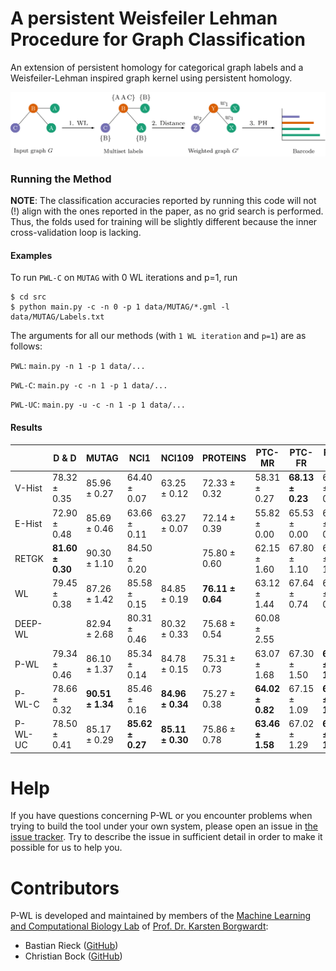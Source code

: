 # A persistent Weisfeiler Lehman Procedure for Graph Classification
An extension of persistent homology for categorical graph labels and a Weisfeiler-Lehman inspired graph kernel using persistent homology.

![alt text][logo]

[logo]: https://github.com/BorgwardtLab/P-WL/blob/master/assets/flow.png "Persistence Weisfeiler Lehmann Flow"

### Running the Method

**NOTE**: The classification accuracies reported by running this code will not (!) align with the ones reported in the paper, as no grid search is performed. Thus, the folds used for training will be slightly different because the inner cross-validation loop is lacking.

#### Examples

To run `PWL-C` on `MUTAG` with 0 WL iterations and p=1, run 
```
$ cd src
$ python main.py -c -n 0 -p 1 data/MUTAG/*.gml -l data/MUTAG/Labels.txt
```

The arguments for all our methods (with `1 WL iteration` and `p=1`) are as follows:

`PWL`: `main.py -n 1 -p 1 data/...`

`PWL-C`: `main.py -c -n 1 -p 1 data/...`

`PWL-UC`: `main.py -u -c -n 1 -p 1 data/...`

#### Results

|             | D & D        | MUTAG        | NCI1         | NCI109       | PROTEINS     | PTC-MR       | PTC-FR       | PTC-MM       | PTC-FM       | 
|-------------|--------------|--------------|--------------|--------------|--------------|--------------|--------------|--------------|--------------| 
| V-Hist      | 78.32 ± 0.35 | 85.96 ± 0.27 | 64.40 ± 0.07 | 63.25 ± 0.12 | 72.33 ± 0.32 | 58.31 ± 0.27 | **68.13 ± 0.23** | 66.96 ± 0.51 | 57.91 ± 0.83 | 
| E-Hist      | 72.90 ± 0.48 | 85.69 ± 0.46 | 63.66 ± 0.11 | 63.27 ± 0.07 | 72.14 ± 0.39 | 55.82 ± 0.00 | 65.53 ± 0.00 | 61.61 ± 0.00 | 59.03 ± 0.00 | 
| RETGK   | **81.60 ± 0.30** | 90.30 ± 1.10 | 84.50 ± 0.20 |              | 75.80 ± 0.60 | 62.15 ± 1.60 | 67.80 ± 1.10 | 67.90 ± 1.40 | 63.90 ± 1.30 | 
| WL          | 79.45 ± 0.38 | 87.26 ± 1.42 | 85.58 ± 0.15 | 84.85 ± 0.19 | **76.11 ± 0.64** | 63.12 ± 1.44 | 67.64 ± 0.74 | 67.28 ± 0.97 | 64.80 ± 0.85 | 
| DEEP-WL |              | 82.94 ± 2.68 | 80.31 ± 0.46 | 80.32 ± 0.33 | 75.68 ± 0.54 | 60.08 ± 2.55 |              |              |              | 
| P-WL        | 79.34 ± 0.46 | 86.10 ± 1.37 | 85.34 ± 0.14 | 84.78 ± 0.15 | 75.31 ± 0.73 | 63.07 ± 1.68 | 67.30 ± 1.50 | **68.40 ± 1.17** | 64.47 ± 1.84 | 
| P-WL-C      | 78.66 ± 0.32 | **90.51 ± 1.34** | 85.46 ± 0.16 | **84.96 ± 0.34** | 75.27 ± 0.38 | **64.02 ± 0.82** | 67.15 ± 1.09 | **68.57 ± 1.76** | **65.78 ± 1.22** | 
| P-WL-UC     | 78.50 ± 0.41 | 85.17 ± 0.29 | **85.62 ± 0.27** | **85.11 ± 0.30** | 75.86 ± 0.78 | **63.46 ± 1.58**| 67.02 ± 1.29 | **68.01 ± 1.04** | **65.44 ± 1.18** | 


# Help

If you have questions concerning P-WL or you encounter problems when
trying to build the tool under your own system, please open an issue in
[the issue tracker](https://github.com/BorgwardtLab/P-WL/issues). Try to
describe the issue in sufficient detail in order to make it possible for
us to help you.

# Contributors

P-WL is developed and maintained by members of the [Machine Learning and
Computational Biology Lab](https://www.bsse.ethz.ch/mlcb) of [Prof. Dr.
Karsten Borgwardt](https://www.bsse.ethz.ch/mlcb/karsten.html):

- Bastian Rieck ([GitHub](https://github.com/Submanifold))
- Christian Bock ([GitHub](https://github.com/chrisby))
